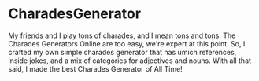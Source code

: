 # CharadesGenerator
My friends and I play tons of charades, and I mean tons and tons. The Charades Generators Online are too easy, we're expert at this point. So, I crafted my own simple charades generator that has umich references, inside jokes, and a mix of categories for adjectives and nouns. With all that said, I made the best Charades Generator of All Time!
